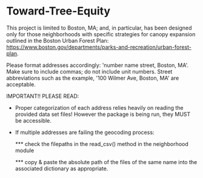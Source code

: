 # Toward-Tree-Equity

This project is limited to Boston, MA; and, in particular, has been designed only for those neighborhoods with specific strategies for canopy expansion outlined in the Boston Urban Forest Plan: https://www.boston.gov/departments/parks-and-recreation/urban-forest-plan.

Please format addresses accordingly: 'number name street, Boston, MA'. Make sure to include commas; do not include unit numbers. Street abbreviations such as the example, '100 Wilmer Ave, Boston, MA' are acceptable.

IMPORTANT!! PLEASE READ:

* Proper categorization of each address relies heavily on reading the provided data set files! However the package is being run, they MUST be accessible.

* If multiple addresses are failing the geocoding process:
  
  *** check the filepaths in the read_csv() method in the neighborhood module
  
  *** copy & paste the absolute path of the files of the same name into the associated        dictionary as appropriate.


